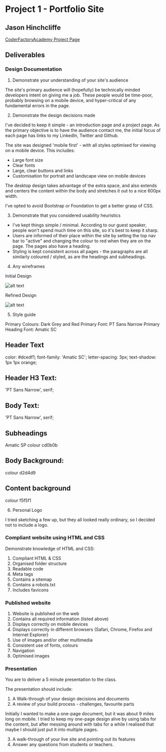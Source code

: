 # Project 1 - Portfolio Site
## Jason Hinchcliffe
[CoderFactoryAcademy Project Page ](https://github.com/coder-factory-academy/student-schedule/blob/master/term-1/week-5/Project-Portfolio.md)

## Deliverables

### Design Documentation

1. Demonstrate your understanding of your site's audience

The site's primary audience will (hopefully) be technically minded developers intent on giving me a job. These people would be time-poor, probably browsing on a mobile device, and hyper-critical of any fundamental errors in the page.

2. Demonstrate the design decisions made

I've decided to keep it simple - an introduction page and a project page. As the primary objective is to have the audience contact me, the initial focus of each page has links to my LinkedIn, Twitter and Github.  

The site was designed 'mobile first' - with all styles optimised for viewing on a mobile device. This includes:

* Large font size
* Clear fonts
* Large, clear buttons and links
* Customisation for portrait and landscape view on mobile devices

The desktop design takes advantage of the extra space, and also extends and centers the content within the body and stretches it out to a nice 600px width.

I've opted to avoid Bootstrap or Foundation to get a better grasp of CSS.

3. Demonstrate that you considered usability heuristics

* I've kept things simple / minimal. According to our guest speaker, people won't spend much time on this site, so it's best to keep it sharp.
* Users are informed of their place within the site by setting the top nav bar to "active" and changing the colour to red when they are on the page. The pages also have a heading.
* Styling is kept consistent across all pages - the paragraphs are all similarly coloured / styled, as are the headings and subheadings.

4. Any wireframes

Initial Design

![alt text](https://github.com/jfhinchcliffe/jfhinchcliffe.github.io/blob/master/images/wireframe1.JPG)

Refined Design

![alt text](https://github.com/jfhinchcliffe/jfhinchcliffe.github.io/blob/master/images/wireframe2.JPG)

5. Style guide

Primary Colours: Dark Grey and Red
Primary Font: PT Sans Narrow
Primary Heading Font: Amatic SC

## Header Text
color: #dcedf1;
font-family: 'Amatic SC';
letter-spacing: 3px;
text-shadow: 1px 1px orange;

## Header H3 Text:
'PT Sans Narrow', serif;

## Body Text:
'PT Sans Narrow', serif;

## Subheadings
Amatic SP
colour cd0b0b

## Body Background:
colour d2d4d9

## Content background
colour f5f5f1

6. Personal Logo

I tried sketching a few up, but they all looked really ordinary, so I decided not to include a logo.


### Compliant website using HTML and CSS

Demonstrate knowledge of HTML and CSS:

1. Compliant HTML & CSS
2. Organised folder structure
3. Readable code
4. Meta tags
5. Contains a sitemap
6. Contains a robots.txt
7. Includes favicons

### Published website

1. Website is published on the web
2. Contains all required information (listed above)
3. Displays correctly on mobile devices
4. Displays correctly in different browsers (Safari, Chrome, Firefox and Internet Explorer)
5. Use of images and/or other multimedia
6. Consistent use of fonts, colours
7. Navigation
8. Optimised images

### Presentation

You are to deliver a 5 minute presentation to the class.

The presentation should include:

1. A Walk-through of your design decisions and documents
2. A review of your build process - challenges, favourite parts

Initially I wanted to make a one-page document, but it was about 9 miles long on mobile.
I tried to keep my one-page design alive by using tabs for the content, but after messing around with tabs for a while I realised that maybe I should just put it into multiple pages.

3. A walk-through of your live site and pointing out its  features
4. Answer any questions from students or teachers.
